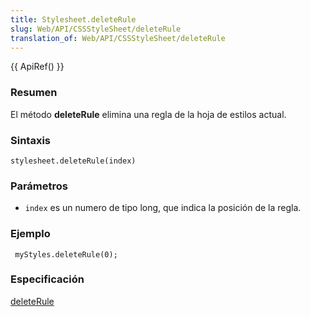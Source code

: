 ```yaml
---
title: Stylesheet.deleteRule
slug: Web/API/CSSStyleSheet/deleteRule
translation_of: Web/API/CSSStyleSheet/deleteRule
---
```

{{ ApiRef() }}

### Resumen

El método **deleteRule** elimina una regla de la hoja de estilos actual.

### Sintaxis

    stylesheet.deleteRule(index)

### Parámetros

- `index` es un numero de tipo long, que indica la posición de la regla.

### Ejemplo

     myStyles.deleteRule(0);

### Especificación

[deleteRule](http://www.w3.org/TR/2000/REC-DOM-Level-2-Style-20001113/css.html#CSS-CSSStyleSheet-deleteRule)
